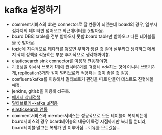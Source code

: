 # kafka 설정하기

- comment서비스의 db는 connector로 잘 연동이 되었는데 board의 경우, 일부시점까지의 데이터만 넘어오고 최근데이터를 못받아옴.
- board DB의 table을 전부 받아오지 못함.board table만 받아오고 다른 테이블들을 못 받아옴.
- topic에 지속적으로 데이터를 쌓으면 부하가 생길 것 같아 실무라고 생각하고 메세지 삭제 정책을 적용하는 부분 추가적으로 생각해봐야함.
- elasticsearch sink connector를 이용해 연동해야함.
- 가용성을 위해서 브로커 1개에 컨넥터3개를 적용해 cdc하는 것이 아니라 브로커3개, replication3개와 같이 멀티브로커 적용하는 것이 좋을 것 같음.
- confluent/kafka를 이용해서 멀티브로커 환경을 따로 만들어 테스트도 진행해볼 예정.
- jenkins, gitlab을 이용해 ci구축.
- <a href="https://junuuu.tistory.com/794">메세지 삭제정책</a>
- <a href="https://devocean.sk.com/blog/techBoardDetail.do?ID=163980">멀티브로커+kafka ui적용</a>
- <a href="https://investment-engineer.tistory.com/6">elasticsearch 연동</a>
- comment서비스와 member서비스는 성공적으로 모든 테이블이 복제되는데 board서비스의 경우 board테이블의 내용이 특정 시점까지만 복제될 뿐더러,
  board테이블 말고는 복제가 안 이루어짐... 이유를 모르겠음...
